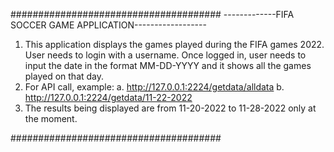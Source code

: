 ######################################
-------------FIFA SOCCER GAME APPLICATION------------------

1. This application displays the games played during the FIFA games 2022. User needs to login with a username. Once logged in, user needs to input the date in the format MM-DD-YYYY and it shows all the games played on that day. 
2. For API call, example:
      a. http://127.0.0.1:2224/getdata/alldata
      b. http://127.0.0.1:2224/getdata/11-22-2022
3. The results being displayed are from 11-20-2022 to 11-28-2022 only at the moment.

######################################
